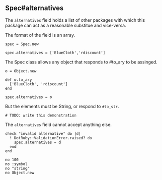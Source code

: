 ## Spec#alternatives

The `alternatives` field holds a list of other packages with which this
package can act as a reasonable substitue and vice-versa.

The format of the field is an array.

    spec = Spec.new

    spec.alternatives = ['BlueCloth','rdiscount']

The Spec class allows any object that responds to #to_ary to be
assinged.

    o = Object.new

    def o.to_ary
      ['BlueCloth', 'rdiscount']
    end

    spec.alternatives = o

But the elements must be String, or respond to `#to_str`.

    # TODO: write this demonstration

The `alternatives` field cannot accept anything else.

    check "invalid alternative" do |d|
      ! DotRuby::ValidationError.raised? do
        spec.alternatives = d
      end
    end

    no 100
    no :symbol
    no "string"
    no Object.new

